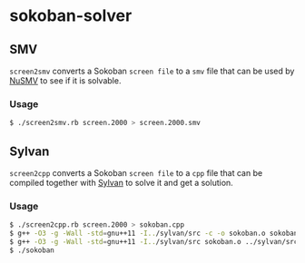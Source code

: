 sokoban-solver
==============

## SMV

`screen2smv` converts a Sokoban `screen file` to a `smv` file that can be used by [NuSMV](http://nusmv.fbk.eu) to see if it is solvable.

### Usage
```sh
$ ./screen2smv.rb screen.2000 > screen.2000.smv
```

## Sylvan
`screen2cpp` converts a Sokoban `screen file` to a `cpp` file that can be compiled together with [Sylvan](https://github.com/utwente-fmt/sylvan) to solve it and get a solution.

### Usage
```sh
$ ./screen2cpp.rb screen.2000 > sokoban.cpp
$ g++ -O3 -g -Wall -std=gnu++11 -I../sylvan/src -c -o sokoban.o sokoban.cpp
$ g++ -O3 -g -Wall -std=gnu++11 -I../sylvan/src sokoban.o ../sylvan/src/libsylvan.a -lm -lhwloc -lpthread -o sokoban
$ ./sokoban
```
